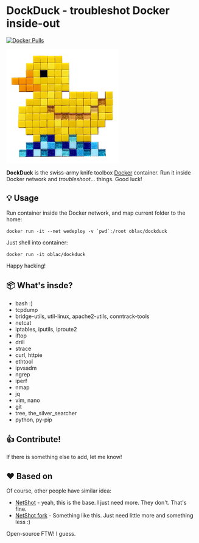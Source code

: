 # DockDuck - troubleshot Docker inside-out
[![Docker Pulls](https://img.shields.io/docker/pulls/oblac/dockduck.svg)]()

![](duck.png)

**DockDuck** is the swiss-army knife toolbox [Docker](http://docker.com) container.
Run it inside Docker network and _troubleshoot_... things. Good luck!

## :bulb: Usage

Run container inside the Docker network, and map current folder to the home:

	docker run -it --net wedeploy -v `pwd`:/root oblac/dockduck

Just shell into container:

	docker run -it oblac/dockduck

Happy hacking!

## :package: What's insde?

+ bash :)
+ tcpdump
+ bridge-utils, util-linux, apache2-utils, conntrack-tools
+ netcat
+ iptables, iputils, iproute2
+ iftop
+ drill
+ strace
+ curl, httpie
+ ethtool
+ ipvsadm
+ ngrep
+ iperf
+ nmap
+ jq
+ vim, nano
+ git
+ tree, the_silver_searcher
+ python, py-pip

## :thumbsup: Contribute!

If there is something else to add, let me know!

## ❤ Based on

Of course, other people have similar idea:

+ [NetShot](https://github.com/nicolaka/netshoot) - yeah, this is the base. I just need more. They don't. That's fine.
+ [NetShot fork](https://github.com/cirocosta/netshoot) - Something like this. Just need little more and something less :)

Open-source FTW! I guess.